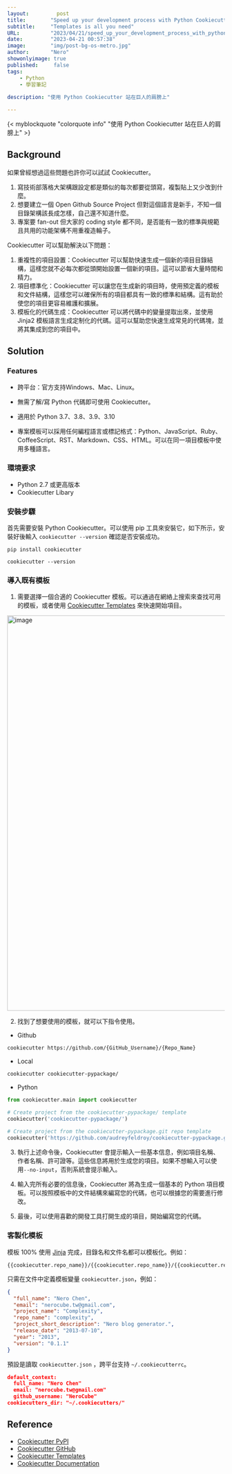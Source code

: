 ```yaml
---
layout:         post
title:        "Speed up your development process with Python Cookiecutter"
subtitle:     "Templates is all you need"
URL:          "2023/04/21/speed_up_your_development_process_with_python_cookiecutter/"
date:         "2023-04-21 00:57:38"
image:        "img/post-bg-os-metro.jpg"
author:       "Nero"
showonlyimage: true
published:     false 
tags:          
    - Python
    - 學習筆記
 
description: "使用 Python Cookiecutter 站在巨人的肩膀上"

---
```

{< myblockquote "colorquote info" "使用 Python Cookiecutter 站在巨人的肩膀上" >}

## Background
如果曾經想過這些問題也許你可以試試 Cookiecutter。
1. 寫技術部落格大架構跟設定都是類似的每次都要從頭寫，複製貼上又少改到什麼。
2. 想要建立一個 Open Github Source Project 但對這個語言是新手，不知一個目錄架構該長成怎樣，自己還不知道什麼。
3. 專案要 fan-out 但大家的 coding style 都不同，是否能有一致的標準與規範且共用的功能架構不用重複造輪子。

Cookiecutter 可以幫助解決以下問題：
1. 重複性的項目設置：Cookiecutter 可以幫助快速生成一個新的項目目錄結構，這樣您就不必每次都從頭開始設置一個新的項目。這可以節省大量時間和精力。
2. 項目標準化：Cookiecutter 可以讓您在生成新的項目時，使用預定義的模板和文件結構，這樣您可以確保所有的項目都具有一致的標準和結構。這有助於使您的項目更容易維護和擴展。
3. 模板化的代碼生成：Cookiecutter 可以將代碼中的變量提取出來，並使用 Jinja2 模板語言生成定制化的代碼。這可以幫助您快速生成常見的代碼塊，並將其集成到您的項目中。

## Solution

### Features
- 跨平台：官方支持Windows、Mac、Linux。

- 無需了解/寫 Python 代碼即可使用 Cookiecutter。

- 適用於 Python 3.7、3.8、3.9、3.10

- 專案模板可以採用任何編程語言或標記格式：Python、JavaScript、Ruby、CoffeeScript、RST、Markdown、CSS、HTML。可以在同一項目模板中使用多種語言。

### 環境要求
- Python 2.7 或更高版本
- Cookiecutter Libary

### 安裝步驟
首先需要安裝 Python Cookiecutter。可以使用 pip 工具來安裝它，如下所示，安裝好後輸入 `cookiecutter --version` 確認是否安裝成功。

```
pip install cookiecutter

cookiecutter --version
```
### 導入既有模板 
1. 需要選擇一個合適的 Cookiecutter 模板。可以通過在網絡上搜索來查找可用的模板，或者使用 [Cookiecutter Templates](https://www.cookiecutter.io/templates) 來快速開始項目。

<img width="913" alt="image" src="https://user-images.githubusercontent.com/8331034/233442886-1c510cb0-3950-4196-a891-d0100c716ede.png">

2. 找到了想要使用的模板，就可以下指令使用。
- Github
```bash
cookiecutter https://github.com/{GitHub_Username}/{Repo_Name}
```
- Local
```bash
cookiecutter cookiecutter-pypackage/
```
- Python
```python
from cookiecutter.main import cookiecutter

# Create project from the cookiecutter-pypackage/ template
cookiecutter('cookiecutter-pypackage/')

# Create project from the cookiecutter-pypackage.git repo template
cookiecutter('https://github.com/audreyfeldroy/cookiecutter-pypackage.git')
```
3. 執行上述命令後，Cookiecutter 會提示輸入一些基本信息，例如項目名稱、作者名稱、許可證等。這些信息將用於生成您的項目。如果不想輸入可以使用`--no-input`，否則系統會提示輸入。
4. 輸入完所有必要的信息後，Cookiecutter 將為生成一個基本的 Python 項目模板。可以按照模板中的文件結構來編寫您的代碼，也可以根據您的需要進行修改。

5. 最後，可以使用喜歡的開發工具打開生成的項目，開始編寫您的代碼。

### 客製化模板 
模板 100% 使用 [Jinja](https://jinja.palletsprojects.com/en/3.1.x/) 完成，目錄名和文件名都可以模板化。例如：
```
{{cookiecutter.repo_name}}/{{cookiecutter.repo_name}}/{{cookiecutter.repo_name}}.py
```
只需在文件中定義模板變量 `cookiecutter.json`，例如：
```json
{
  "full_name": "Nero Chen",
  "email": "nerocube.tw@gmail.com",
  "project_name": "Complexity",
  "repo_name": "complexity",
  "project_short_description": "Nero blog generator.",
  "release_date": "2013-07-10",
  "year": "2013",
  "version": "0.1.1"
}
```
預設是讀取 `cookiecutter.json` ，跨平台支持 `~/.cookiecutterrc`。
```json
default_context:
  full_name: "Nero Chen"
  email: "nerocube.tw@gmail.com"
  github_username: "NeroCube"
cookiecutters_dir: "~/.cookiecutters/"
```
## Reference
- [Cookiecutter PyPI](https://pypi.python.org/pypi/cookiecutter)
- [Cookiecutter GitHub](https://github.com/cookiecutter/cookiecutter)
- [Cookiecutter Templates](https://www.cookiecutter.io/templates)
- [Cookiecutter Documentation](https://cookiecutter.readthedocs.io)
